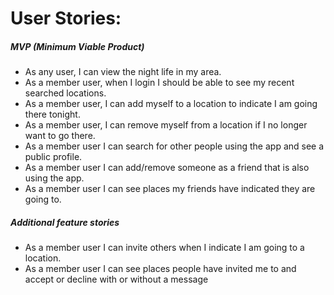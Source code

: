 # User Stories:

##### MVP (Minimum Viable Product)
* As any user, I can view the night life in my area.
* As a member user, when I login I should be able to see my recent searched locations.
* As a member user, I can add myself to a location to indicate I am going there tonight.
* As a member user, I can remove myself from a location if I no longer want to go there.
* As a member user I can search for other people using the app and see a public profile.
* As a member user I can add/remove someone as a friend that is also using the app.
* As a member user I can see places my friends have indicated they are going to.

##### Additional feature stories
* As a member user I can invite others when I indicate I am going to a location.
* As a member user I can see places people have invited me to and accept or decline with or without a message